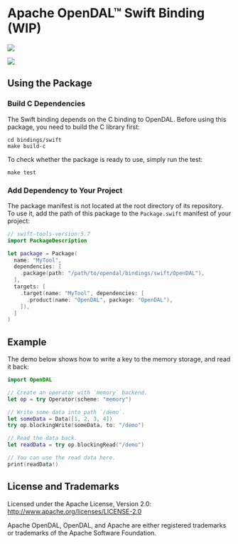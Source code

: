 # Apache OpenDAL™ Swift Binding (WIP)

![](https://img.shields.io/badge/status-unreleased-red)

![](https://github.com/apache/opendal/assets/5351546/87bbf6e5-f19e-449a-b368-3e283016c887)

## Using the Package

### Build C Dependencies

The Swift binding depends on the C binding to OpenDAL. Before using this package, you need to build the C library first:

```
cd bindings/swift
make build-c
```

To check whether the package is ready to use, simply run the test:

```
make test
```

### Add Dependency to Your Project

The package manifest is not located at the root directory of its repository. To use it, add the path of this package to the `Package.swift` manifest of your project:

```swift
// swift-tools-version:5.7
import PackageDescription

let package = Package(
  name: "MyTool",
  dependencies: [
    .package(path: "/path/to/opendal/bindings/swift/OpenDAL"),
  ],
  targets: [
    .target(name: "MyTool", dependencies: [
      .product(name: "OpenDAL", package: "OpenDAL"),
    ]),
  ]
)
```

## Example

The demo below shows how to write a key to the memory storage, and read it back:

```swift
import OpenDAL

// Create an operator with `memory` backend.
let op = try Operator(scheme: "memory")

// Write some data into path `/demo`.
let someData = Data([1, 2, 3, 4])
try op.blockingWrite(someData, to: "/demo")

// Read the data back.
let readData = try op.blockingRead("/demo")

// You can use the read data here.
print(readData!)
```

## License and Trademarks

Licensed under the Apache License, Version 2.0: http://www.apache.org/licenses/LICENSE-2.0

Apache OpenDAL, OpenDAL, and Apache are either registered trademarks or trademarks of the Apache Software Foundation.

